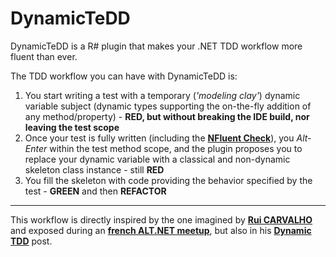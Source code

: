 DynamicTeDD
===================

DynamicTeDD is a R# plugin that makes your .NET TDD workflow more fluent than ever.

The TDD workflow you can have with DynamicTeDD is:

1. You start writing a test with a temporary (*'modeling clay'*) dynamic variable subject (dynamic types supporting the on-the-fly addition of any method/property) - __RED, but without breaking the IDE build, nor leaving the test scope__
2. Once your test is fully written (including the __[NFluent Check](http://www.n-fluent.net)__), you *Alt-Enter* within the test method scope, and the plugin proposes you to replace your dynamic variable with a classical and non-dynamic skeleton class instance - still __RED__
3. You fill the skeleton with code providing the behavior specified by the test - __GREEN__ and then __REFACTOR__

- - -
This workflow is directly inspired by the one imagined by __[Rui CARVALHO](https://twitter.com/rhwy)__ and exposed during an __[french ALT.NET meetup](http://www.meetup.com/altnetfr/events/153888012/)__, but also in his __[Dynamic TDD](http://www.codedistillers.com/rui/2013/12/23/dynamic-tdd/)__ post.


